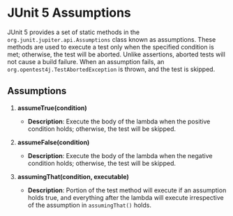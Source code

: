 # JUnit 5 Assumptions

JUnit 5 provides a set of static methods in the `org.junit.jupiter.api.Assumptions` class known as assumptions. These methods are used to execute a test only when the specified condition is met; otherwise, the test will be aborted. Unlike assertions, aborted tests will not cause a build failure. When an assumption fails, an `org.opentest4j.TestAbortedException` is thrown, and the test is skipped.

## Assumptions

1. **assumeTrue(condition)**
    - **Description**: Execute the body of the lambda when the positive condition holds; otherwise, the test will be skipped.

2. **assumeFalse(condition)**
    - **Description**: Execute the body of the lambda when the negative condition holds; otherwise, the test will be skipped.

3. **assumingThat(condition, executable)**
    - **Description**: Portion of the test method will execute if an assumption holds true, and everything after the lambda will execute irrespective of the assumption in `assumingThat()` holds.

